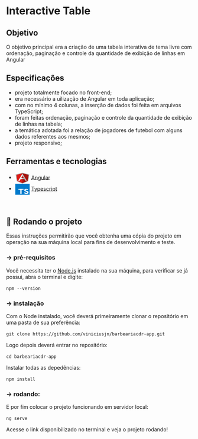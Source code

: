 # Interactive Table

## Objetivo
O objetivo principal era a criação de uma tabela interativa de tema livre com ordenação, paginação e controle da quantidade de exibição de linhas em Angular

## Especificações
- projeto totalmente focado no front-end;
- era necessário a uilização de Angular em toda aplicação;
- com no mínimo 4 colunas, a inserção de dados foi feita em arquivos TypeScript;
- foram feitas ordenação, paginação e controle da quantidade de exibição de linhas na tabela;
- a temática adotada foi a relação de jogadores de futebol com alguns dados referentes aos mesmos;
- projeto responsivo;

## Ferramentas e tecnologias

* <img align="center" alt="Angular" height="30" width="40" href="#" src="https://raw.githubusercontent.com/devicons/devicon/1119b9f84c0290e0f0b38982099a2bd027a48bf1/icons/angularjs/angularjs-original.svg"> [Angular](https://angular.io/)
* <img align="center" alt="TypeScript" height="30" width="40" href="#" src="https://raw.githubusercontent.com/devicons/devicon/1119b9f84c0290e0f0b38982099a2bd027a48bf1/icons/typescript/typescript-original.svg"> [Typescript](https://www.typescriptlang.org/) 
<br>

## 🚀 Rodando o projeto

Essas instruções permitirão que você obtenha uma cópia do projeto em operação na sua máquina local para fins de desenvolvimento e teste.

### -> pré-requisitos

Você necessita ter o [Node.js](https://nodejs.org/en) instalado na sua máquina, para verificar se já possui, abra o terminal e digite:

```
npm --version
```

### -> instalação

Com o Node instalado, você deverá primeiramente clonar o repositório em uma pasta de sua preferência:

```
git clone https://github.com/viniciusjn/barbeariacdr-app.git
```

Logo depois deverá entrar no repositório:

```
cd barbeariacdr-app
```

Instalar todas as depedências:

```
npm install
```

### -> rodando:

E por fim colocar o projeto funcionando em servidor local:

```
ng serve
```

Acesse o link disponibilizado no terminal e veja o projeto rodando!
